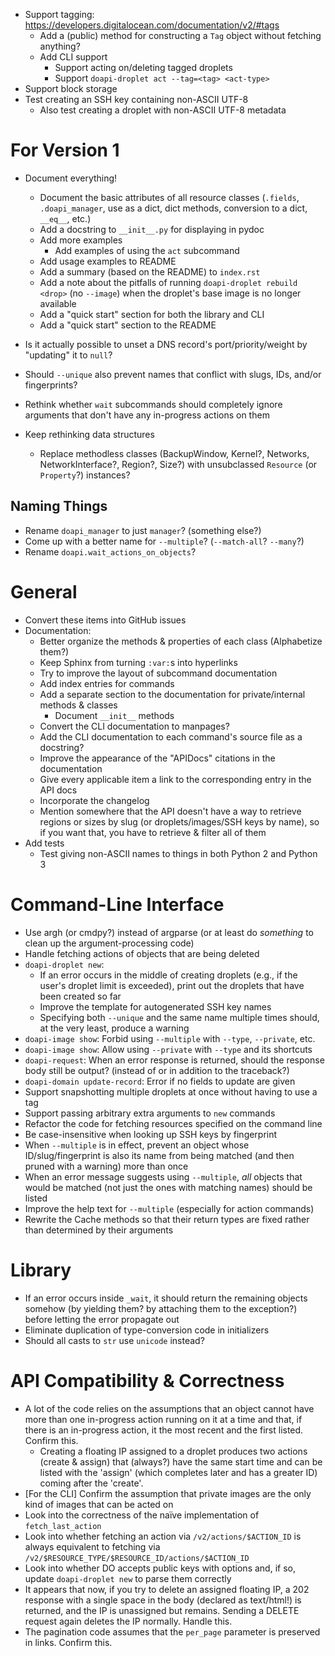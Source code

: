 - Support tagging: <https://developers.digitalocean.com/documentation/v2/#tags>
    - Add a (public) method for constructing a `Tag` object without fetching
      anything?
    - Add CLI support
        - Support acting on/deleting tagged droplets
        - Support `doapi-droplet act --tag=<tag> <act-type>`
- Support block storage
- Test creating an SSH key containing non-ASCII UTF-8
    - Also test creating a droplet with non-ASCII UTF-8 metadata

# For Version 1

- Document everything!
    - Document the basic attributes of all resource classes (`.fields`,
      `.doapi_manager`, use as a dict, dict methods, conversion to a dict,
      `__eq__`, etc.)
    - Add a docstring to `__init__.py` for displaying in pydoc
    - Add more examples
        - Add examples of using the `act` subcommand
    - Add usage examples to README
    - Add a summary (based on the README) to `index.rst`
    - Add a note about the pitfalls of running `doapi-droplet rebuild <drop>`
      (no `--image`) when the droplet's base image is no longer available
    - Add a "quick start" section for both the library and CLI
    - Add a "quick start" section to the README
- Is it actually possible to unset a DNS record's port/priority/weight by
  "updating" it to `null`?
- Should `--unique` also prevent names that conflict with slugs, IDs, and/or
  fingerprints?
- Rethink whether `wait` subcommands should completely ignore arguments that
  don't have any in-progress actions on them

- Keep rethinking data structures
    - Replace methodless classes (BackupWindow, Kernel?, Networks,
      NetworkInterface?, Region?, Size?) with unsubclassed `Resource` (or
      `Property`?) instances?

## Naming Things

- Rename `doapi_manager` to just `manager`? (something else?)
- Come up with a better name for `--multiple`? (`--match-all`? `--many`?)
- Rename `doapi.wait_actions_on_objects`?

# General

- Convert these items into GitHub issues
- Documentation:
    - Better organize the methods & properties of each class (Alphabetize them?)
    - Keep Sphinx from turning `:var:`s into hyperlinks
    - Try to improve the layout of subcommand documentation
    - Add index entries for commands
    - Add a separate section to the documentation for private/internal methods
      & classes
        - Document `__init__` methods
    - Convert the CLI documentation to manpages?
    - Add the CLI documentation to each command's source file as a docstring?
    - Improve the appearance of the "APIDocs" citations in the documentation
    - Give every applicable item a link to the corresponding entry in the API
      docs
    - Incorporate the changelog
    - Mention somewhere that the API doesn't have a way to retrieve regions or
      sizes by slug (or droplets/images/SSH keys by name), so if you want that,
      you have to retrieve & filter all of them
- Add tests
    - Test giving non-ASCII names to things in both Python 2 and Python 3

# Command-Line Interface

- Use argh (or cmdpy?) instead of argparse (or at least do _something_ to clean
  up the argument-processing code)
- Handle fetching actions of objects that are being deleted
- `doapi-droplet new`:
    - If an error occurs in the middle of creating droplets (e.g., if the
      user's droplet limit is exceeded), print out the droplets that have been
      created so far
    - Improve the template for autogenerated SSH key names
    - Specifying both `--unique` and the same name multiple times should, at
      the very least, produce a warning
- `doapi-image show`: Forbid using `--multiple` with `--type`, `--private`,
  etc.
- `doapi-image show`: Allow using `--private` with `--type` and its shortcuts
- `doapi-request`: When an error response is returned, should the response body
  still be output? (instead of or in addition to the traceback?)
- `doapi-domain update-record`: Error if no fields to update are given
- Support snapshotting multiple droplets at once without having to use a tag
- Support passing arbitrary extra arguments to `new` commands
- Refactor the code for fetching resources specified on the command line
- Be case-insensitive when looking up SSH keys by fingerprint
- When `--multiple` is in effect, prevent an object whose ID/slug/fingerprint
  is also its name from being matched (and then pruned with a warning) more
  than once
- When an error message suggests using `--multiple`, *all* objects that would
  be matched (not just the ones with matching names) should be listed
- Improve the help text for `--multiple` (especially for action commands)
- Rewrite the Cache methods so that their return types are fixed rather than
  determined by their arguments

# Library

- If an error occurs inside `_wait`, it should return the remaining objects
  somehow (by yielding them? by attaching them to the exception?) before
  letting the error propagate out
- Eliminate duplication of type-conversion code in initializers
- Should all casts to `str` use `unicode` instead?

# API Compatibility & Correctness

- A lot of the code relies on the assumptions that an object cannot have more
  than one in-progress action running on it at a time and that, if there is an
  in-progress action, it the most recent and the first listed.  Confirm this.
    - Creating a floating IP assigned to a droplet produces two actions (create
      & assign) that (always?) have the same start time and can be listed with
      the 'assign' (which completes later and has a greater ID) coming after
      the 'create'.
- [For the CLI] Confirm the assumption that private images are the only kind of
  images that can be acted on
- Look into the correctness of the naïve implementation of `fetch_last_action`
- Look into whether fetching an action via `/v2/actions/$ACTION_ID` is always
  equivalent to fetching via
  `/v2/$RESOURCE_TYPE/$RESOURCE_ID/actions/$ACTION_ID`
- Look into whether DO accepts public keys with options and, if so, update
  `doapi-droplet new` to parse them correctly
- It appears that now, if you try to delete an assigned floating IP, a 202
  response with a single space in the body (declared as text/html!) is
  returned, and the IP is unassigned but remains.  Sending a DELETE request
  again deletes the IP normally.  Handle this.
- The pagination code assumes that the `per_page` parameter is preserved in
  links.  Confirm this.
